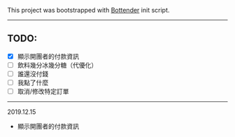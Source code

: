 This project was bootstrapped with
[Bottender](https://github.com/Yoctol/bottender) init script.

---

## TODO:
- [x] 顯示開團者的付款資訊
- [ ] 飲料幾分冰幾分糖（代優化）
- [ ] 誰還沒付錢
- [ ] 我點了什麼
- [ ] 取消/修改特定訂單

----
2019.12.15
- 顯示開團者的付款資訊